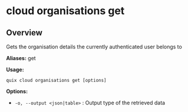 # cloud organisations get

## Overview

Gets the organisation details the currently authenticated user belongs to

**Aliases:** get

**Usage:**

```
quix cloud organisations get [options]
```

**Options:**

- `-o, --output <json|table>` : Output type of the retrieved data

